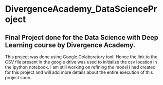 # DivergenceAcademy_DataScienceProject
Final Project done for the Data Science with Deep Learning course by Divergence Academy.
--
This project was done using Google Colaboratory tool. Hence the link to the CSV file present in the google drive was used to initialize the csv location in the ipython notebook.
I am still working on refining the model I had created for this project and will add more details about the entire execution of this project soon.
